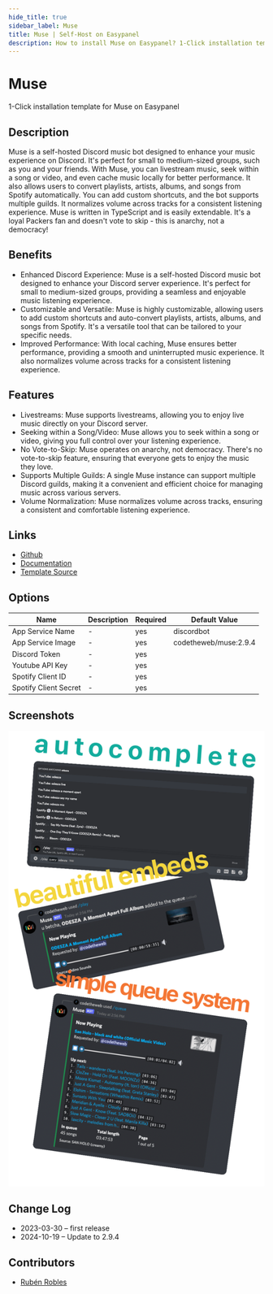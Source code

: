 ```yaml
---
hide_title: true
sidebar_label: Muse
title: Muse | Self-Host on Easypanel
description: How to install Muse on Easypanel? 1-Click installation template for Muse on Easypanel
---
```


<!-- generated -->

# Muse

1-Click installation template for Muse on Easypanel

## Description

Muse is a self-hosted Discord music bot designed to enhance your music experience on Discord. It&#39;s perfect for small to medium-sized groups, such as you and your friends. With Muse, you can livestream music, seek within a song or video, and even cache music locally for better performance. It also allows users to convert playlists, artists, albums, and songs from Spotify automatically. You can add custom shortcuts, and the bot supports multiple guilds. It normalizes volume across tracks for a consistent listening experience. Muse is written in TypeScript and is easily extendable. It&#39;s a loyal Packers fan and doesn&#39;t vote to skip - this is anarchy, not a democracy!

## Benefits

- Enhanced Discord Experience: Muse is a self-hosted Discord music bot designed to enhance your Discord server experience. It's perfect for small to medium-sized groups, providing a seamless and enjoyable music listening experience.
- Customizable and Versatile: Muse is highly customizable, allowing users to add custom shortcuts and auto-convert playlists, artists, albums, and songs from Spotify. It's a versatile tool that can be tailored to your specific needs.
- Improved Performance: With local caching, Muse ensures better performance, providing a smooth and uninterrupted music experience. It also normalizes volume across tracks for a consistent listening experience.

## Features

- Livestreams: Muse supports livestreams, allowing you to enjoy live music directly on your Discord server.
- Seeking within a Song/Video: Muse allows you to seek within a song or video, giving you full control over your listening experience.
- No Vote-to-Skip: Muse operates on anarchy, not democracy. There's no vote-to-skip feature, ensuring that everyone gets to enjoy the music they love.
- Supports Multiple Guilds: A single Muse instance can support multiple Discord guilds, making it a convenient and efficient choice for managing music across various servers.
- Volume Normalization: Muse normalizes volume across tracks, ensuring a consistent and comfortable listening experience.

## Links

- [Github](https://github.com/codetheweb/muse)
- [Documentation](https://github.com/codetheweb/muse#running)
- [Template Source](https://github.com/easypanel-io/templates/tree/main/templates/muse)

## Options

Name | Description | Required | Default Value
-|-|-|-
App Service Name | - | yes | discordbot
App Service Image | - | yes | codetheweb/muse:2.9.4
Discord Token | - | yes | 
Youtube API Key | - | yes | 
Spotify Client ID | - | yes | 
Spotify Client Secret | - | yes | 

## Screenshots

![Muse Screenshot](./assets/screenshot.png)

## Change Log

- 2023-03-30 – first release
- 2024-10-19 – Update to 2.9.4

## Contributors

- [Rubén Robles](https://github.com/D8vjork)
